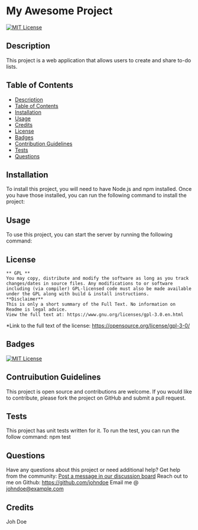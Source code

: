  

  #  My Awesome Project 

  [![MIT License](https://img.shields.io/badge/License-GPL-lightgrey.svg)](https://opensource.org/license/gpl-3-0/)

  ## Description

  This project is a web application that allows users to create and share to-do lists.

  ## Table of Contents

  - [Description](#description)
  - [Table of Contents](#table-of-contents)
  - [Installation](#installation)
  - [Usage](#usage)
  - [Credits](#credits)
  - [License](#license)
  - [Badges](#badges)
  - [Contribution Guidelines](#contribution-guidelines)
  - [Tests](#tests)
  - [Questions](#questions)

  ## Installation

  To install this project, you will need to have Node.js and npm installed. Once you have those installed, you can run the following command to install the project:

  ## Usage

  To use this project, you can start the server by running the following command:
  
  ## License

  
    ** GPL **
    You may copy, distribute and modify the software as long as you track changes/dates in source files. Any modifications to or software including (via compiler) GPL-licensed code must also be made available under the GPL along with build & install instructions.
    **Disclaimer**
    This is only a short summary of the Full Text. No information on Readme is legal advice.
    View the full text at: https://www.gnu.org/licenses/gpl-3.0.en.html
    

 *Link to the full text of the license: https://opensource.org/license/gpl-3-0/

  ## Badges

  [![MIT License](https://img.shields.io/badge/License-GPL-lightgrey.svg)](https://opensource.org/license/gpl-3-0/)

  ## Contruibution Guidelines

  This project is open source and contributions are welcome. If you would like to contribute, please fork the project on GitHub and submit a pull request.

  ## Tests
  
  This project has unit tests written for it. To run the test, you can run the follow command: npm test
  
  ## Questions

  Have any questions about this project or need additional help?
  Get help from the community: [Post a message in our discussion board](https://github.com/jenho-webdev/Awsome_README_Generator/discussions)
  Reach out to me on Github: https://github.com/johndoe 
  Email me @ johndoe@example.com

  ## Credits

  Joh Doe

  